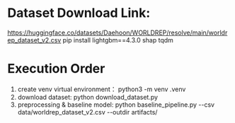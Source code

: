 # Dataset Download Link:
https://huggingface.co/datasets/Daehoon/WORLDREP/resolve/main/worldrep_dataset_v2.csv
pip install lightgbm==4.3.0 shap tqdm

# Execution Order
1. create venv virtual environment： python3 -m venv .venv
2. download dataset:    python download_dataset.py
3. preprocessing & baseline model:  python baseline_pipeline.py --csv data/worldrep_dataset_v2.csv --outdir artifacts/  